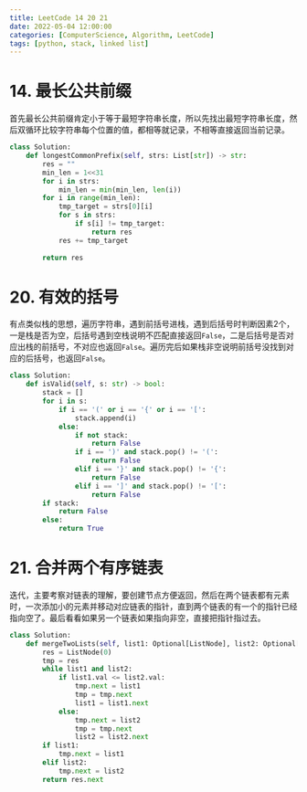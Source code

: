 ```yaml
---
title: LeetCode 14 20 21
date: 2022-05-04 12:00:00
categories: [ComputerScience, Algorithm, LeetCode]
tags: [python, stack, linked list]
---
```


# 14. 最长公共前缀

首先最长公共前缀肯定小于等于最短字符串长度，所以先找出最短字符串长度，然后双循环比较字符串每个位置的值，都相等就记录，不相等直接返回当前记录。

```python
class Solution:
    def longestCommonPrefix(self, strs: List[str]) -> str:
        res = ""
        min_len = 1<<31
        for i in strs:
            min_len = min(min_len, len(i))
        for i in range(min_len):
            tmp_target = strs[0][i]
            for s in strs:
                if s[i] != tmp_target:
                    return res
            res += tmp_target
        
        return res
```

# 20. 有效的括号

有点类似栈的思想，遍历字符串，遇到前括号进栈，遇到后括号时判断因素2个，一是栈是否为空，后括号遇到空栈说明不匹配直接返回`False`，二是后括号是否对应出栈的前括号，不对应也返回`False`。遍历完后如果栈非空说明前括号没找到对应的后括号，也返回`False`。

```python
class Solution:
    def isValid(self, s: str) -> bool:
        stack = []
        for i in s:
            if i == '(' or i == '{' or i == '[':
                stack.append(i)
            else:
                if not stack:
                    return False
                if i == ')' and stack.pop() != '(':
                    return False
                elif i == '}' and stack.pop() != '{':
                    return False
                elif i == ']' and stack.pop() != '[':
                    return False
        if stack:
            return False
        else:
            return True
```

# 21. 合并两个有序链表

迭代，主要考察对链表的理解，要创建节点方便返回，然后在两个链表都有元素时，一次添加小的元素并移动对应链表的指针，直到两个链表的有一个的指针已经指向空了。最后看看如果另一个链表如果指向非空，直接把指针指过去。

```python
class Solution:
    def mergeTwoLists(self, list1: Optional[ListNode], list2: Optional[ListNode]) -> Optional[ListNode]:
        res = ListNode(0)
        tmp = res
        while list1 and list2:
            if list1.val <= list2.val:
                tmp.next = list1
                tmp = tmp.next
                list1 = list1.next
            else:
                tmp.next = list2
                tmp = tmp.next
                list2 = list2.next
        if list1:
            tmp.next = list1
        elif list2:
            tmp.next = list2
        return res.next
```

